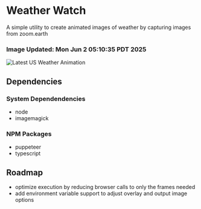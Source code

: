 # Weather Watch

A simple utility to create animated images of weather by capturing images from zoom.earth

### Image Updated: Mon Jun  2 05:10:35 PDT 2025

![Latest US Weather Animation](animations/2025-06-02.webp)

## Dependencies
### System Dependendencies
* node
* imagemagick
### NPM Packages
* puppeteer
* typescript

## Roadmap
* optimize execution by reducing browser calls to only the frames needed
* add environment variable support to adjust overlay and output image options
